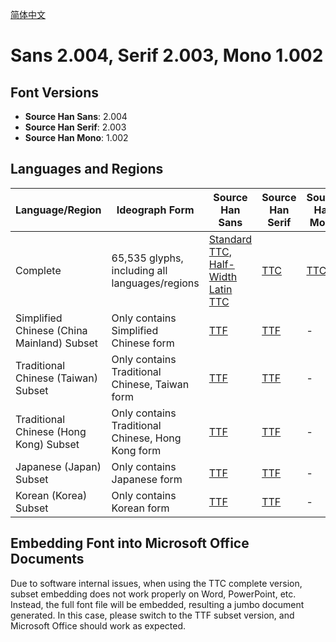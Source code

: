[简体中文](README.md)

# Sans 2.004, Serif 2.003, Mono 1.002


## Font Versions

* **Source Han Sans**: 2.004
* **Source Han Serif**: 2.003
* **Source Han Mono**: 1.002


## Languages and Regions

| Language/Region                            | Ideograph Form                                    | Source Han Sans                                                                                                                                                                                                                                            | Source Han Serif                                                                                                  | Source Han Mono                                                                                                |
|--------------------------------------------|---------------------------------------------------|------------------------------------------------------------------------------------------------------------------------------------------------------------------------------------------------------------------------------------------------------------|-------------------------------------------------------------------------------------------------------------------|----------------------------------------------------------------------------------------------------------------|
| Complete                                   | 65,535 glyphs, including all languages/regions    | [Standard TTC](https://github.com/Pal3love/Source-Han-TrueType/releases/download/2.004-2.003-1.002-R/SourceHanSans.zip), [Half-Width Latin TTC](https://github.com/Pal3love/Source-Han-TrueType/releases/download/2.004-2.003-1.002-R/SourceHanSansHW.zip) | [TTC](https://github.com/Pal3love/Source-Han-TrueType/releases/download/2.004-2.003-1.002-R/SourceHanSerif.zip)   | [TTC](https://github.com/Pal3love/Source-Han-TrueType/releases/download/2.004-2.003-1.002-R/SourceHanMono.zip) |
| Simplified Chinese (China Mainland) Subset | Only contains Simplified Chinese form             | [TTF](https://github.com/Pal3love/Source-Han-TrueType/releases/download/2.004-2.003-1.002-R/SourceHanSansCN.zip)                                                                                                                                           | [TTF](https://github.com/Pal3love/Source-Han-TrueType/releases/download/2.004-2.003-1.002-R/SourceHanSerifCN.zip) | -                                                                                                              |
| Traditional Chinese (Taiwan) Subset        | Only contains Traditional Chinese, Taiwan form    | [TTF](https://github.com/Pal3love/Source-Han-TrueType/releases/download/2.004-2.003-1.002-R/SourceHanSansTW.zip)                                                                                                                                           | [TTF](https://github.com/Pal3love/Source-Han-TrueType/releases/download/2.004-2.003-1.002-R/SourceHanSerifTW.zip) | -                                                                                                              |
| Traditional Chinese (Hong Kong) Subset     | Only contains Traditional Chinese, Hong Kong form | [TTF](https://github.com/Pal3love/Source-Han-TrueType/releases/download/2.004-2.003-1.002-R/SourceHanSansHK.zip)                                                                                                                                           | [TTF](https://github.com/Pal3love/Source-Han-TrueType/releases/download/2.004-2.003-1.002-R/SourceHanSerifHK.zip) | -                                                                                                              |
| Japanese (Japan) Subset                    | Only contains Japanese form                       | [TTF](https://github.com/Pal3love/Source-Han-TrueType/releases/download/2.004-2.003-1.002-R/SourceHanSansJP.zip)                                                                                                                                           | [TTF](https://github.com/Pal3love/Source-Han-TrueType/releases/download/2.004-2.003-1.002-R/SourceHanSerifJP.zip) | -                                                                                                              |
| Korean (Korea) Subset                      | Only contains Korean form                         | [TTF](https://github.com/Pal3love/Source-Han-TrueType/releases/download/2.004-2.003-1.002-R/SourceHanSansKR.zip)                                                                                                                                           | [TTF](https://github.com/Pal3love/Source-Han-TrueType/releases/download/2.004-2.003-1.002-R/SourceHanSerifKR.zip) | -                                                                                                              |


## Embedding Font into Microsoft Office Documents

Due to software internal issues, when using the TTC complete version, subset embedding does not work properly on Word, PowerPoint, etc. Instead, the full font file will be embedded, resulting a jumbo document generated. In this case, please switch to the TTF subset version, and Microsoft Office should work as expected.
